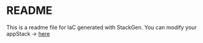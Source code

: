 # README
This is a readme file for IaC generated with StackGen.
You can modify your appStack -> [here](http://main.dev.stackgen.com/appstacks/2c5be8a2-b101-4749-9084-011741e75f1f)
